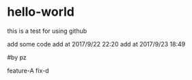 # hello-world
this is a test for using github

add some code
add at 2017/9/22 22:20
add at 2017/9/23 18:49

#by pz

feature-A
fix-d

